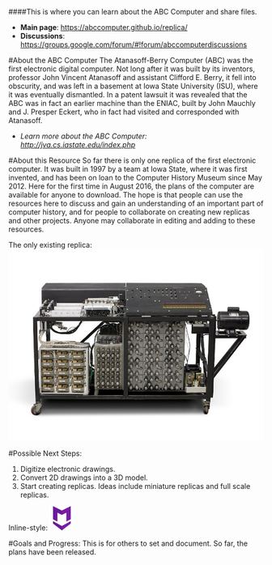 ####This is where you can learn about the ABC Computer and share files.
* **Main page**: https://abccomputer.github.io/replica/
* **Discussions**: https://groups.google.com/forum/#!forum/abccomputerdiscussions

#About the ABC Computer
The Atanasoff-Berry Computer (ABC) was the first electronic digital computer. Not long after it was built by its inventors, professor John Vincent Atanasoff and assistant Clifford E. Berry, it fell into obscurity, and was left in a basement at Iowa State University (ISU), where it was eventually dismantled. In a patent lawsuit it was revealed that the ABC was in fact an earlier machine than the ENIAC, built by John Mauchly and J. Presper Eckert, who in fact had visited and corresponded with Atanasoff.

* *Learn more about the ABC Computer: http://jva.cs.iastate.edu/index.php*

#About this Resource
So far there is only one replica of the first electronic computer. It was built in 1997 by a team at Iowa State, where it was first invented, and has been on loan to the Computer History Museum since May 2012. Here for the first time in August 2016, the plans of the computer are available for anyone to download. The hope is that people can use the resources here to discuss and gain an understanding of an important part of computer history, and for people to collaborate on creating new replicas and other projects. Anyone may collaborate in editing and adding to these resources.

The only existing replica:
![alt text](https://raw.githubusercontent.com/abccomputer/replica/master/abc_only_replica.jpg "Logo Title Text 1")


#Possible Next Steps:
1. Digitize electronic drawings.
2. Convert 2D drawings into a 3D model.
3.  Start creating replicas. Ideas include miniature replicas and full scale replicas.

Inline-style: 
![alt text](https://github.com/adam-p/markdown-here/raw/master/src/common/images/icon48.png "Logo Title Text 1")


#Goals and Progress:
This is for others to set and document. So far, the plans have been released.


